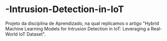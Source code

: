 # -Intrusion-Detection-in-IoT
Projeto da disciplina de Aprendizado, na qual replicamos o artigo "Hybrid Machine Learning Models for Intrusion Detection in IoT:  Leveraging a Real-World IoT Dataset".
